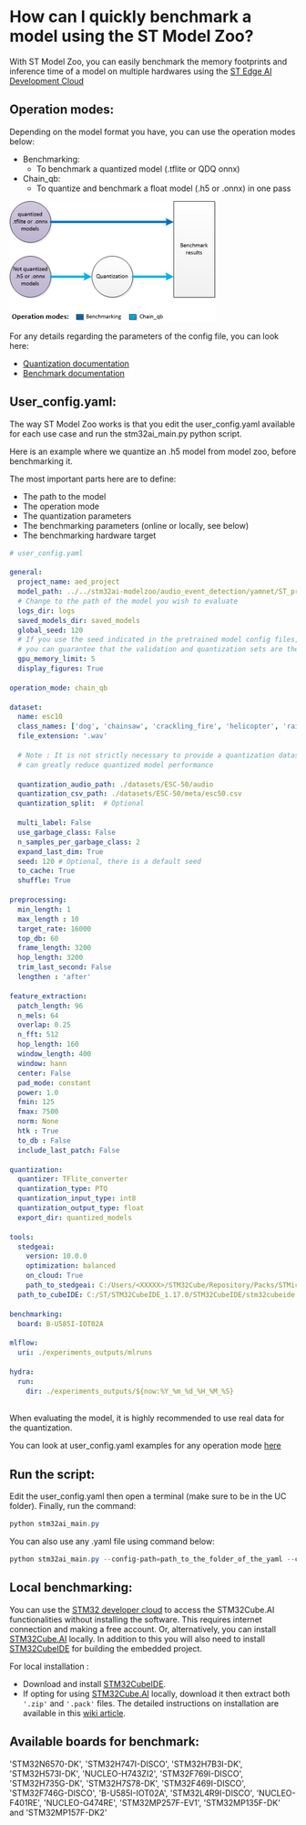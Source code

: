 # How can I quickly benchmark a model using the ST Model Zoo?

With ST Model Zoo, you can easily benchmark the memory footprints and inference time of a model on multiple hardwares using the [ST Edge AI Development Cloud](https://stm32ai.st.com/st-edge-ai-developer-cloud/)

## Operation modes:

Depending on the model format you have, you can use the operation modes below:
- Benchmarking:
    - To benchmark a quantized model (.tflite or QDQ onnx)
- Chain_qb:
    - To quantize and benchmark a float model (.h5 or .onnx) in one pass
<div align="left" style="width:100%; margin: auto;">

![image.png](../img/chain_qb.png)
</div>
For any details regarding the parameters of the config file, you can look here:

- [Quantization documentation](../../../src/quantization/README.md)
- [Benchmark documentation](../../../src/README.md)


## User_config.yaml:

The way ST Model Zoo works is that you edit the user_config.yaml available for each use case and run the stm32ai_main.py python script. 

Here is an example where we quantize an .h5 model from model zoo, before benchmarking it.

The most important parts here are to define:
- The path to the model
- The operation mode
- The quantization parameters
- The benchmarking parameters (online or locally, see below)
- The benchmarking hardware target

```yaml
# user_config.yaml 

general:
  project_name: aed_project
  model_path: ../../stm32ai-modelzoo/audio_event_detection/yamnet/ST_pretrainedmodel_public_dataset/esc10/yamnet_256_64x96_tl/yamnet_256_64x96_tl.h5
  # Change to the path of the model you wish to evaluate
  logs_dir: logs
  saved_models_dir: saved_models
  global_seed: 120
  # If you use the seed indicated in the pretrained model config files,
  # you can guarantee that the validation and quantization sets are the same.
  gpu_memory_limit: 5
  display_figures: True 

operation_mode: chain_qb 

dataset:
  name: esc10
  class_names: ['dog', 'chainsaw', 'crackling_fire', 'helicopter', 'rain', 'crying_baby', 'clock_tick', 'sneezing', 'rooster', 'sea_waves']
  file_extension: '.wav'

  # Note : It is not strictly necessary to provide a quantization dataset, but not doing so 
  # can greatly reduce quantized model performance

  quantization_audio_path: ./datasets/ESC-50/audio 
  quantization_csv_path: ./datasets/ESC-50/meta/esc50.csv
  quantization_split:  # Optional

  multi_label: False 
  use_garbage_class: False 
  n_samples_per_garbage_class: 2
  expand_last_dim: True
  seed: 120 # Optional, there is a default seed
  to_cache: True
  shuffle: True

preprocessing:
  min_length: 1
  max_length : 10
  target_rate: 16000
  top_db: 60
  frame_length: 3200
  hop_length: 3200
  trim_last_second: False
  lengthen : 'after'

feature_extraction:
  patch_length: 96
  n_mels: 64
  overlap: 0.25
  n_fft: 512
  hop_length: 160
  window_length: 400
  window: hann
  center: False
  pad_mode: constant
  power: 1.0
  fmin: 125
  fmax: 7500
  norm: None
  htk : True
  to_db : False
  include_last_patch: False

quantization:
  quantizer: TFlite_converter
  quantization_type: PTQ
  quantization_input_type: int8
  quantization_output_type: float
  export_dir: quantized_models

tools:
  stedgeai:
    version: 10.0.0
    optimization: balanced
    on_cloud: True
    path_to_stedgeai: C:/Users/<XXXXX>/STM32Cube/Repository/Packs/STMicroelectronics/X-CUBE-AI/<*.*.*>/Utilities/windows/stedgeai.exe
  path_to_cubeIDE: C:/ST/STM32CubeIDE_1.17.0/STM32CubeIDE/stm32cubeide.exe

benchmarking:
  board: B-U585I-IOT02A

mlflow:
  uri: ./experiments_outputs/mlruns

hydra:
  run:
    dir: ./experiments_outputs/${now:%Y_%m_%d_%H_%M_%S}
  
```

When evaluating the model, it is highly recommended to use real data for the quantization.

You can look at user_config.yaml examples for any operation mode [here](https://github.com/STMicroelectronics/stm32ai-modelzoo-services/tree/main/audio_event_detection/src/config_file_examples)

## Run the script:

Edit the user_config.yaml then open a terminal (make sure to be in the UC folder). Finally, run the command:

```powershell
python stm32ai_main.py
```
You can also use any .yaml file using command below:
```powershell
python stm32ai_main.py --config-path=path_to_the_folder_of_the_yaml --config-name=name_of_your_yaml_file
```

## Local benchmarking:

You can use the [STM32 developer cloud](https://stedgeai-dc.st.com/home) to access the STM32Cube.AI functionalities without installing the software. This requires internet connection and making a free account. Or, alternatively, you can install [STM32Cube.AI](https://www.st.com/en/embedded-software/x-cube-ai.html) locally. In addition to this you will also need to install [STM32CubeIDE](https://www.st.com/en/development-tools/stm32cubeide.html) for building the embedded project.
 
For local installation :
 
- Download and install [STM32CubeIDE](https://www.st.com/en/development-tools/stm32cubeide.html).
- If opting for using [STM32Cube.AI](https://www.st.com/en/embedded-software/x-cube-ai.html) locally, download it then extract both `'.zip'` and `'.pack'` files.
The detailed instructions on installation are available in this [wiki article](https://wiki.st.com/stm32mcu/index.php?title=AI:How_to_install_STM32_model_zoo).

## Available boards for benchmark:

'STM32N6570-DK', 'STM32H747I-DISCO', 'STM32H7B3I-DK', 'STM32H573I-DK', 'NUCLEO-H743ZI2', 'STM32F769I-DISCO', 'STM32H735G-DK', 'STM32H7S78-DK', 'STM32F469I-DISCO', 'STM32F746G-DISCO', 'B-U585I-IOT02A', 'STM32L4R9I-DISCO', 'NUCLEO-F401RE', 'NUCLEO-G474RE', 'STM32MP257F-EV1', 'STM32MP135F-DK' and 'STM32MP157F-DK2'


